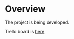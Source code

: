 # Overview

The project is being developed.

Trello board is [here](https://trello.com/b/oofrAa3Q/toweran)
